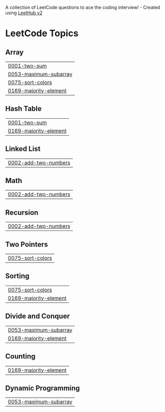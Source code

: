 A collection of LeetCode questions to ace the coding interview! - Created using [LeetHub v2](https://github.com/arunbhardwaj/LeetHub-2.0)
<!---LeetCode Topics Start-->
# LeetCode Topics
## Array
|  |
| ------- |
| [0001-two-sum](https://github.com/moupriyaguin/Leetcode-Problems/tree/master/0001-two-sum) |
| [0053-maximum-subarray](https://github.com/moupriyaguin/Leetcode-Problems/tree/master/0053-maximum-subarray) |
| [0075-sort-colors](https://github.com/moupriyaguin/Leetcode-Problems/tree/master/0075-sort-colors) |
| [0169-majority-element](https://github.com/moupriyaguin/Leetcode-Problems/tree/master/0169-majority-element) |
## Hash Table
|  |
| ------- |
| [0001-two-sum](https://github.com/moupriyaguin/Leetcode-Problems/tree/master/0001-two-sum) |
| [0169-majority-element](https://github.com/moupriyaguin/Leetcode-Problems/tree/master/0169-majority-element) |
## Linked List
|  |
| ------- |
| [0002-add-two-numbers](https://github.com/moupriyaguin/Leetcode-Problems/tree/master/0002-add-two-numbers) |
## Math
|  |
| ------- |
| [0002-add-two-numbers](https://github.com/moupriyaguin/Leetcode-Problems/tree/master/0002-add-two-numbers) |
## Recursion
|  |
| ------- |
| [0002-add-two-numbers](https://github.com/moupriyaguin/Leetcode-Problems/tree/master/0002-add-two-numbers) |
## Two Pointers
|  |
| ------- |
| [0075-sort-colors](https://github.com/moupriyaguin/Leetcode-Problems/tree/master/0075-sort-colors) |
## Sorting
|  |
| ------- |
| [0075-sort-colors](https://github.com/moupriyaguin/Leetcode-Problems/tree/master/0075-sort-colors) |
| [0169-majority-element](https://github.com/moupriyaguin/Leetcode-Problems/tree/master/0169-majority-element) |
## Divide and Conquer
|  |
| ------- |
| [0053-maximum-subarray](https://github.com/moupriyaguin/Leetcode-Problems/tree/master/0053-maximum-subarray) |
| [0169-majority-element](https://github.com/moupriyaguin/Leetcode-Problems/tree/master/0169-majority-element) |
## Counting
|  |
| ------- |
| [0169-majority-element](https://github.com/moupriyaguin/Leetcode-Problems/tree/master/0169-majority-element) |
## Dynamic Programming
|  |
| ------- |
| [0053-maximum-subarray](https://github.com/moupriyaguin/Leetcode-Problems/tree/master/0053-maximum-subarray) |
<!---LeetCode Topics End-->